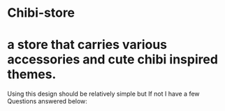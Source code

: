 # Chibi-store
# a store that carries various accessories and cute chibi inspired themes.
Using this design should be relatively simple but If not I have a few Questions answered below:
